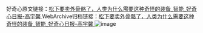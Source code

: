 好奇心原文链接：[松下要卖外骨骼了，人类为什么需要这种奇怪的装备_智能_好奇心日报-高宇馨 ](https://www.qdaily.com/articles/12367.html)
WebArchive归档链接：[松下要卖外骨骼了，人类为什么需要这种奇怪的装备_智能_好奇心日报-高宇馨 ](http://web.archive.org/web/20190623172634/https://www.qdaily.com/articles/12367.html)
![image](http://ww3.sinaimg.cn/large/007d5XDply1g3wjoeckofj30u05kf4qp)
